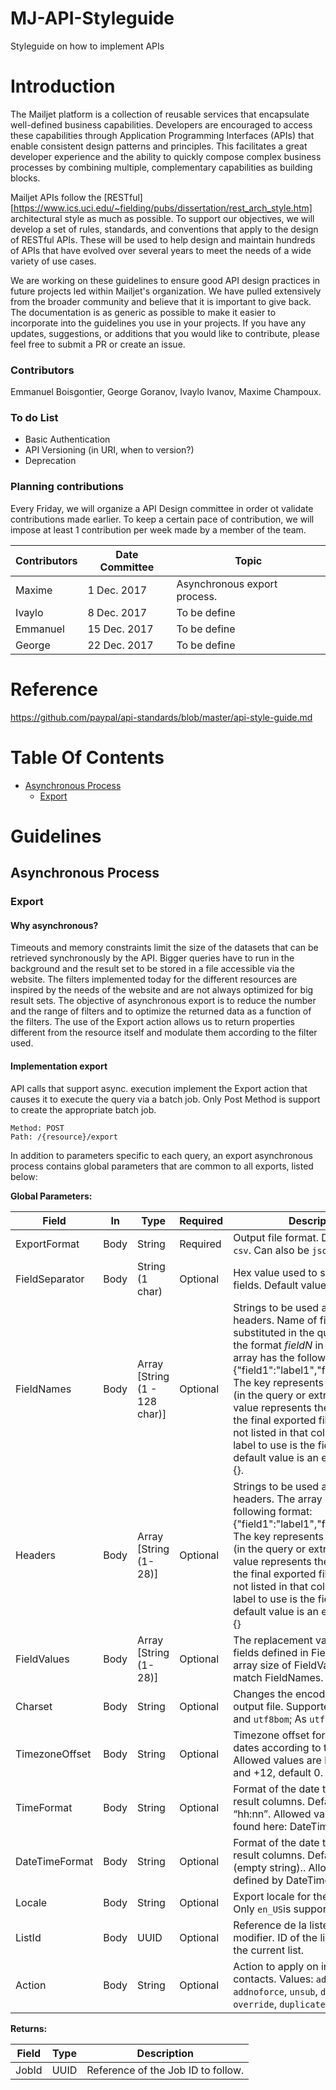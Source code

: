 # MJ-API-Styleguide
Styleguide on how to implement APIs

# Introduction
The Mailjet platform is a collection of reusable services that encapsulate well-defined business capabilities. Developers are encouraged to access these capabilities through Application Programming Interfaces (APIs) that enable consistent design patterns and principles. This facilitates a great developer experience and the ability to quickly compose complex business processes by combining multiple, complementary capabilities as building blocks.

Mailjet APIs follow the [RESTful][https://www.ics.uci.edu/~fielding/pubs/dissertation/rest_arch_style.htm] architectural style as much as possible. To support our objectives, we will develop a set of rules, standards, and conventions that apply to the design of RESTful APIs. These will be used to help design and maintain hundreds of APIs that have evolved over several years to meet the needs of a wide variety of use cases.

We are working on these guidelines to ensure good API design practices in future projects led within Mailjet's organization. We have pulled extensively from the broader community and believe that it is important to give back. The documentation is as generic as possible to make it easier to incorporate into the guidelines you use in your projects. If you have any updates, suggestions, or additions that you would like to contribute, please feel free to submit a PR or create an issue.

### Contributors

Emmanuel Boisgontier, George Goranov, Ivaylo Ivanov, Maxime Champoux.

### To do List

* Basic Authentication
* API Versioning (in URI, when to version?)
* Deprecation

### Planning contributions

Every Friday, we will organize a API Design committee in order ot validate contributions made earlier.
To keep a certain pace of contribution, we will impose at least 1 contribution per week made by a member of the team.

| Contributors | Date Committee | Topic |
|---|---|---|
| Maxime | 1 Dec. 2017 | Asynchronous export process. |
| Ivaylo | 8 Dec. 2017 | To be define |
| Emmanuel | 15 Dec. 2017 | To be define |
| George| 22 Dec. 2017 | To be define |

# Reference
https://github.com/paypal/api-standards/blob/master/api-style-guide.md

# Table Of Contents

* [Asynchronous Process](#asynchronous-process)
    * [Export](#export)

<h1 id="guidelines">Guidelines</h1>   

<h2 id="asynchronous-process">Asynchronous Process</h1>   

<h3 id="export">Export</h2>

<h4 id="why-export">Why asynchronous?</h4>

Timeouts and memory constraints limit the size of the datasets that can be retrieved synchronously by the API. Bigger queries have to run in the background and the result set to be stored in a file accessible via the website. 
The filters implemented today for the different resources are inspired by the needs of the website and are not always optimized for big result sets. The objective of asynchronous export is to reduce the number and the range of filters and to optimize the returned data as a function of the filters. The use of the Export action allows us to return properties different from the resource itself and modulate them according to the filter used.  

<h4 id="implementation-export">Implementation export</h4>

API calls that support async. execution implement the Export action that causes it to execute the query via a batch job.
Only Post Method is support to create the appropriate batch job.

```
Method: POST
Path: /{resource}/export
```

In addition to parameters specific to each query, an export asynchronous process contains global parameters that are common to all exports, listed below:

**Global Parameters:**

| Field | In | Type | Required | Description |
|-------|------|------|----------|-------------|
| ExportFormat | Body | String | Required | Output file format. Default value is `csv`. Can also be `json` or `list`. |
| FieldSeparator | Body | String (1 char) | Optional | Hex value used to separate the fields. Default value `,` (comma). |
| FieldNames | Body | Array [String (1 - 128 char)] | Optional | Strings to be used as column headers. Name of fields to be substituted in the query. They have the format $fieldN$ in the query.  The array has the following format: {"field1":"label1","field2":"label2"}. The key represents the field name (in the query or extra) and the value represents the label to use in the final exported file. If a field is not listed in that collection, the label to use is the field name. The default value is an empty collection {}. |
| Headers | Body | Array [String (1-28)] | Optional | Strings to be used as column headers. The array has the following format: {"field1":"label1","field2":"label2"}. The key represents the field name (in the query or extra) and the value represents the label to use in the final exported file. If a field is not listed in that collection, the label to use is the field name. The default value is an empty collection {} |
| FieldValues | Body | Array [String (1-28)] | Optional | The replacement values for the fields defined in FieldNames. The array size of FieldValues has to match FieldNames. |
| Charset | Body | String | Optional | Changes the encoding of the output file. Supported values `utf8` and `utf8bom`; As `utf8` is the default. |
| TimezoneOffset | Body | String | Optional | Timezone offset for formatting dates according to the locale. Allowed values are between -12 and +12, default 0. |
| TimeFormat | Body | String | Optional | Format of the date time of the result columns. Default value: “hh:nn”. Allowed values can be found here: DateTime Type => Link. |
| DateTimeFormat | Body | String | Optional | Format of the date time of the result columns. Default value: “” (empty string).. Allowed values defined by DateTime Type => Link. |
| Locale | Body | String | Optional | Export locale for the csv format. Only `en_US`is supported. |
| ListId | Body | UUID | Optional | Reference de la liste cible à modifier. ID of the list to import into the current list. |
| Action | Body | String | Optional | Action to apply on imported contacts. Values: `addforce`, `addnoforce`, `unsub`, `duplicate-override`, `duplicate-no-override` |

**Returns:**

| Field | Type | Description |
|-------|------|-------------|
| JobId | UUID | Reference of the Job ID to follow. |










